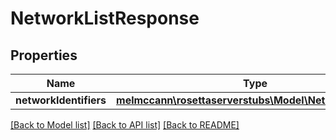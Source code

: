 # NetworkListResponse

## Properties
Name | Type | Description | Notes
------------ | ------------- | ------------- | -------------
**networkIdentifiers** | [**melmccann\rosettaserverstubs\Model\NetworkIdentifier**](NetworkIdentifier.md) |  | 

[[Back to Model list]](../README.md#documentation-for-models) [[Back to API list]](../README.md#documentation-for-api-endpoints) [[Back to README]](../README.md)


